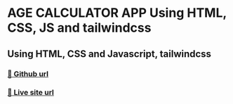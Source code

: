 # AGE CALCULATOR APP Using HTML, CSS, JS and tailwindcss

## Using HTML, CSS and Javascript, tailwindcss


### [🔗 Github url](https://github.com/pantpramod/age-calculator-app)

### [🔗 Live site url](https://age-calculator-app-by-pramod.netlify.app/)